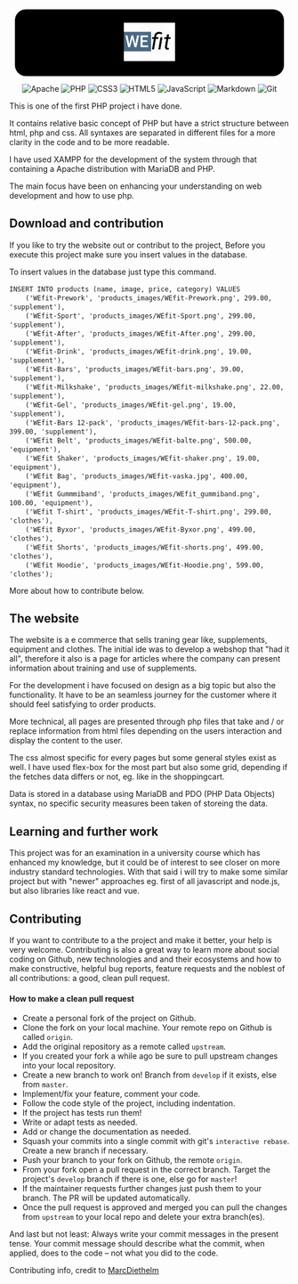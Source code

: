 <style> 
.logo {
  background-color: black;
  padding: 10px;
  margin: 10px;
  border-radius: 20px;

}
</style>

<div align="center">
 
<div class="logo">
<p><img src="./logo_wefit.png" width="20%"></p>
</div>
<p><img alt="Apache" src="https://img.shields.io/badge/apache-%23D42029.svg?style=for-the-badge&amp;logo=apache&amp;logoColor=white" />
<img alt="PHP" src="https://img.shields.io/badge/php-%23777BB4.svg?style=for-the-badge&amp;logo=php&amp;logoColor=white" />
<img alt="CSS3" src="https://img.shields.io/badge/css3-%231572B6.svg?style=for-the-badge&amp;logo=css3&amp;logoColor=white" />
<img alt="HTML5" src="https://img.shields.io/badge/html5-%23E34F26.svg?style=for-the-badge&amp;logo=html5&amp;logoColor=white" />
<img alt="JavaScript" src="https://img.shields.io/badge/javascript-%23323330.svg?style=for-the-badge&amp;logo=javascript&amp;logoColor=%23F7DF1E" />
<img alt="Markdown" src="https://img.shields.io/badge/markdown-%23000000.svg?style=for-the-badge&amp;logo=markdown&amp;logoColor=white" />
<img alt="Git" src="https://img.shields.io/badge/git-%23F05033.svg?style=for-the-badge&amp;logo=git&amp;logoColor=white" /></p>
</div>

This is one of the first PHP project i have done. 

It contains relative basic concept of PHP but have a strict structure between html, php and css. All syntaxes are separated in different files for a more clarity in the code and to be more readable.

I have used XAMPP for the development of the system through that containing a Apache distribution with MariaDB and PHP.

The main focus have been on enhancing your understanding on web development and how to use php.

## **Download and contribution** 

If you like to try the website out or contribut to the project, 
Before you execute this project make sure you insert values in the database. 

To insert values in the database just type this command.

```
INSERT INTO products (name, image, price, category) VALUES
    ('WEfit-Prework', 'products_images/WEfit-Prework.png', 299.00, 'supplement'),
    ('WEfit-Sport', 'products_images/WEfit-Sport.png', 299.00, 'supplement'),
    ('WEfit-After', 'products_images/WEfit-After.png', 299.00, 'supplement'),
    ('WEfit-Drink', 'products_images/WEfit-drink.png', 19.00, 'supplement'),
    ('WEfit-Bars', 'products_images/WEfit-bars.png', 39.00, 'supplement'),
    ('WEfit-Milkshake', 'products_images/WEfit-milkshake.png', 22.00, 'supplement'),
    ('WEfit-Gel', 'products_images/WEfit-gel.png', 19.00, 'supplement'),
    ('WEfit-Bars 12-pack', 'products_images/WEfit-bars-12-pack.png', 399.00, 'supplement'),
    ('WEfit Belt', 'products_images/WEfit-balte.png', 500.00, 'equipment'),
    ('WEfit Shaker', 'products_images/WEfit-shaker.png', 19.00, 'equipment'),
    ('WEfit Bag', 'products_images/WEfit-vaska.jpg', 400.00, 'equipment'),
    ('WEfit Gummmiband', 'products_images/WEfit_gummiband.png', 100.00, 'equipment'),
    ('WEfit T-shirt', 'products_images/WEfit-T-shirt.png', 299.00, 'clothes'),
    ('WEfit Byxor', 'products_images/WEfit-Byxor.png', 499.00, 'clothes'),
    ('WEfit Shorts', 'products_images/WEfit-shorts.png', 499.00, 'clothes'),
    ('WEfit Hoodie', 'products_images/WEfit-Hoodie.png', 599.00, 'clothes');
```

More about how to contribute below.

## **The website** 

The website is a e commerce that sells traning gear like, supplements, equipment and clothes. The initial ide was to develop a webshop that "had it all", therefore it also is a page for articles where the company can present information about training and use of supplements.

For the development i have focused on design as a big topic but also the functionality. It have to be an seamless journey for the customer where it should feel satisfying to order products. 

More technical, all pages are presented through php files that take and / or replace information from html files depending on the users interaction and display the content to the user.

The css almost specific for every pages but some general styles exist as well. I have used flex-box for the most part but also some grid, depending if the fetches data differs or not, eg. like in the shoppingcart.

Data is stored in a database using MariaDB and PDO (PHP Data Objects) syntax, no specific security measures been taken of storeing the data.

## **Learning and further work** 

This project was for an examination in a university course which has enhanced my knowledge, but it could be of interest to see closer on more industry standard technologies. With that said i will try to make some similar project but with "newer" approaches eg. first of all javascript and node.js, but also libraries like react and vue.

## **Contributing**
If you want to contribute to a the project and make it better, your help is very welcome. Contributing is also a great way to learn more about social coding on Github, new technologies and and their ecosystems and how to make constructive, helpful bug reports, feature requests and the noblest of all contributions: a good, clean pull request.

#### **How to make a clean pull request**

- Create a personal fork of the project on Github.
- Clone the fork on your local machine. Your remote repo on Github is called `origin`.
- Add the original repository as a remote called `upstream`.
- If you created your fork a while ago be sure to pull upstream changes into your local repository.
- Create a new branch to work on! Branch from `develop` if it exists, else from `master`.
- Implement/fix your feature, comment your code.
- Follow the code style of the project, including indentation.
- If the project has tests run them!
- Write or adapt tests as needed.
- Add or change the documentation as needed.
- Squash your commits into a single commit with git's `interactive rebase`. Create a new branch if necessary.
- Push your branch to your fork on Github, the remote `origin`.
- From your fork open a pull request in the correct branch. Target the project's `develop` branch if there is one, else go for `master`!
- If the maintainer requests further changes just push them to your branch. The PR will be updated automatically.
- Once the pull request is approved and merged you can pull the changes from `upstream` to your local repo and delete
your extra branch(es).

And last but not least: Always write your commit messages in the present tense. Your commit message should describe what the commit, when applied, does to the code – not what you did to the code.

Contributing info, credit to [MarcDiethelm](https://github.com/MarcDiethelm)